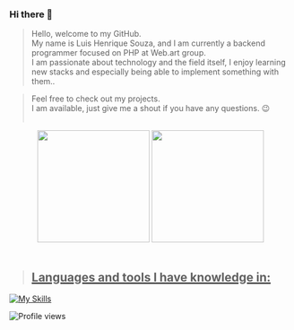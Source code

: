 ### Hi there 👋
> Hello, welcome to my GitHub. <br>
My name is Luis Henrique Souza, and I am currently a backend programmer focused on PHP at Web.art group. <br>
I am passionate about technology and the field itself, I enjoy learning new stacks and especially being able to implement something with them..

> Feel free to check out my projects. <br>
I am available, just give me a shout if you have any questions. 😉 <br><br>

<div align="center" margin-bottom=3>
  <img height="200px" src="https://github-readme-stats.vercel.app/api/top-langs/?username=lhenriquesouz&layout=compact&langs_count=8&theme=dracula"/>
  <a href="https://github.com/lhenriquesouz">
  <img height="200px" src="https://github-readme-stats-sigma-five.vercel.app/api?username=lhenriquesouz&show_icons=true&theme=dracula&include_all_commits=true&count_private=true"/>
</div>
  
<br>  

 > ## Languages and tools I have knowledge in:  
[![My Skills](https://skillicons.dev/icons?i=html,css,js,bootstrap,react,figma,ps,c,cs,java,php,mysql,git,docker,gitlab,postman,regex,visualstudio,vscode,eclipse,linux)](https://skillicons.dev)

![Profile views](https://gpvc.arturio.dev/lhenriquesouz) 
<!--
**lhenriquesouz/lhenriquesouz** is a ✨ _special_ ✨ repository because its `README.md` (this file) appears on your GitHub profile.

Here are some ideas to get you started:

- 🔭 I’m currently working on ...
- 🌱 I’m currently learning ...
- 👯 I’m looking to collaborate on ...
- 🤔 I’m looking for help with ...
- 💬 Ask me about ...
- 📫 How to reach me: ...
- 😄 Pronouns: ...
- ⚡ Fun fact: ...
-->

